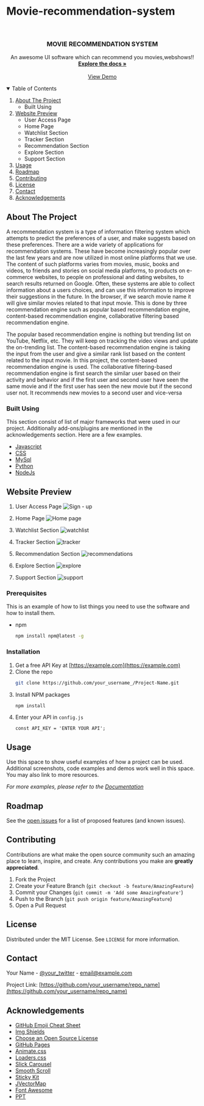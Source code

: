 # Movie-recommendation-system
<!-- PROJECT LOGO -->
<br />
<p align="center">
  <a href="https://github.com/othneildrew/Best-README-Template">
  </a>

  <h3 align="center">MOVIE RECOMMENDATION SYSTEM</h3>

  <p align="center">
    An awesome UI software which can recommend you movies,webshows!! 
    <br />
    <a href="https://github.com/SRM-3rd-Year-Project/Movie-recommendation-system-/blob/main/PPT/Mini%20Project%20Review.pdf"><strong>Explore the docs »</strong></a>
    <br />
    <br />
    <a href="https://www.youtube.com/watch?v=k5e0udGD1OM&ab_channel=NisargDoshi">View Demo</a>
  </p>
</p>



<!-- TABLE OF CONTENTS -->
<details open="open">
  <summary>Table of Contents</summary>
  <ol>
    <li>
      <a href="#about-the-project">About The Project</a>
      <ul>
        <li>Built Using</li>
      </ul>
    </li>
    <li>
      <a href="#getting-started">Website Preview</a>
      <ul>
        <li>User Access Page</li>
        <li>Home Page</li>
        <li>Watchlist Section</li>
        <li>Tracker Section</li>
        <li>Recommendation Section</li>
        <li>Explore Section</li>
        <li>Support Section</li>
      </ul>
    </li>
    <li><a href="#usage">Usage</a></li>
    <li><a href="#roadmap">Roadmap</a></li>
    <li><a href="#contributing">Contributing</a></li>
    <li><a href="#license">License</a></li>
    <li><a href="#contact">Contact</a></li>
    <li><a href="#acknowledgements">Acknowledgements</a></li>
  </ol>
</details>



<!-- ABOUT THE PROJECT -->
## About The Project

<p align="left">
A recommendation system is a type of information filtering system which attempts to predict the 
preferences of a user, and make suggests based on these preferences. There are a wide variety of 
applications for recommendation systems. These have become increasingly popular over the last few 
years and are now utilized in most online platforms that we use. The content of such platforms varies 
from movies, music, books and videos, to friends and stories on social media platforms, to products on 
e-commerce websites, to people on professional and dating websites, to search results returned on 
Google. Often, these systems are able to collect information about a users choices, and can use this 
information to improve their suggestions in the future. In the browser, if we search movie name it will 
give similar movies related to that input movie. This is done by three recommendation engine such as 
popular based recommendation engine, content-based recommendation engine, collaborative filtering based recommendation engine.</p>
<p align="left">
The popular based recommendation engine is nothing but trending list on YouTube, Netflix, etc. They 
will keep on tracking the video views and update the on-trending list. The content-based 
recommendation engine is taking the input from the user and give a similar rank list based on the 
content related to the input movie. In this project, the content-based recommendation engine is used. 
The collaborative filtering-based recommendation engine is first search the similar user based on their 
activity and behavior and if the first user and second user have seen the same movie and if the first 
user has seen the new movie but if the second user not. It recommends new movies to a second user and 
vice-versa</p>

### Built Using

This section consist of list of major frameworks that were used in our project. Additionally add-ons/plugins are mentioned in the  acknowledgements section. Here are a few examples.
* [Javascript](https://www.javascript.com/)
* [CSS](https://developer.mozilla.org/en-US/docs/Web/CSS)
* [MySql](https://www.mysql.com/)
* [Python](https://www.python.org/)
* [NodeJs](https://nodejs.org/en/)


<!-- Preview -->
## Website Preview

1. User Access Page
![Sign - up](https://user-images.githubusercontent.com/70905787/207915340-ced2aea5-007f-4f50-bffc-161591d164f5.jpg)

2. Home Page
![Home page](https://user-images.githubusercontent.com/70905787/207915396-1f4c583c-4c97-44ea-a9eb-335220b1275b.jpg)

3. Watchlist Section
![watchlist](https://user-images.githubusercontent.com/70905787/207915452-e3590d9a-685e-496d-ba5a-2bbea628fadb.jpg)

4. Tracker Section
![tracker](https://user-images.githubusercontent.com/70905787/207915517-e24e1c8a-7332-4035-819c-6d9ae01349bb.jpg)

5. Recommendation Section
![recommendations](https://user-images.githubusercontent.com/70905787/207915566-9b1940b4-c3dd-4a4e-b716-d376db74b3ab.jpg)

6. Explore Section
![explore](https://user-images.githubusercontent.com/70905787/207915613-8cc9dfa7-1245-4f15-99cd-7475f7716f0b.jpg)

7. Support Section
![support](https://user-images.githubusercontent.com/70905787/207915681-88efd676-076a-4009-85c4-2ccc4cf29b5c.jpg)

### Prerequisites

This is an example of how to list things you need to use the software and how to install them.
* npm
  ```sh
  npm install npm@latest -g
  ```

### Installation

1. Get a free API Key at [https://example.com](https://example.com)
2. Clone the repo
   ```sh
   git clone https://github.com/your_username_/Project-Name.git
   ```
3. Install NPM packages
   ```sh
   npm install
   ```
4. Enter your API in `config.js`
   ```JS
   const API_KEY = 'ENTER YOUR API';
   ```



<!-- USAGE EXAMPLES -->
## Usage

Use this space to show useful examples of how a project can be used. Additional screenshots, code examples and demos work well in this space. You may also link to more resources.

_For more examples, please refer to the [Documentation](https://example.com)_



<!-- ROADMAP -->
## Roadmap

See the [open issues](https://github.com/othneildrew/Best-README-Template/issues) for a list of proposed features (and known issues).



<!-- CONTRIBUTING -->
## Contributing

Contributions are what make the open source community such an amazing place to learn, inspire, and create. Any contributions you make are **greatly appreciated**.

1. Fork the Project
2. Create your Feature Branch (`git checkout -b feature/AmazingFeature`)
3. Commit your Changes (`git commit -m 'Add some AmazingFeature'`)
4. Push to the Branch (`git push origin feature/AmazingFeature`)
5. Open a Pull Request



<!-- LICENSE -->
## License

Distributed under the MIT License. See `LICENSE` for more information.



<!-- CONTACT -->
## Contact

Your Name - [@your_twitter](https://twitter.com/your_username) - email@example.com

Project Link: [https://github.com/your_username/repo_name](https://github.com/your_username/repo_name)



<!-- ACKNOWLEDGEMENTS -->
## Acknowledgements
* [GitHub Emoji Cheat Sheet](https://www.webpagefx.com/tools/emoji-cheat-sheet)
* [Img Shields](https://shields.io)
* [Choose an Open Source License](https://choosealicense.com)
* [GitHub Pages](https://pages.github.com)
* [Animate.css](https://daneden.github.io/animate.css)
* [Loaders.css](https://connoratherton.com/loaders)
* [Slick Carousel](https://kenwheeler.github.io/slick)
* [Smooth Scroll](https://github.com/cferdinandi/smooth-scroll)
* [Sticky Kit](http://leafo.net/sticky-kit)
* [JVectorMap](http://jvectormap.com)
* [Font Awesome](https://fontawesome.com)
* [PPT](https://github.com/SRM-3rd-Year-Project/Movie-recommendation-system-/blob/main/PPT/Mini%20Project%20Review.pdf)





<!-- MARKDOWN LINKS & IMAGES -->
<!-- https://www.markdownguide.org/basic-syntax/#reference-style-links -->
[stars-shield]: https://img.shields.io/github/stars/othneildrew/Best-README-Template.svg?style=for-the-badge
[stars-url]: https://github.com/othneildrew/Best-README-Template/stargazers
[issues-shield]: https://img.shields.io/github/issues/othneildrew/Best-README-Template.svg?style=for-the-badge
[issues-url]: https://github.com/othneildrew/Best-README-Template/issues
[license-shield]: https://img.shields.io/github/license/othneildrew/Best-README-Template.svg?style=for-the-badge
[license-url]: https://github.com/othneildrew/Best-README-Template/blob/master/LICENSE.txt
